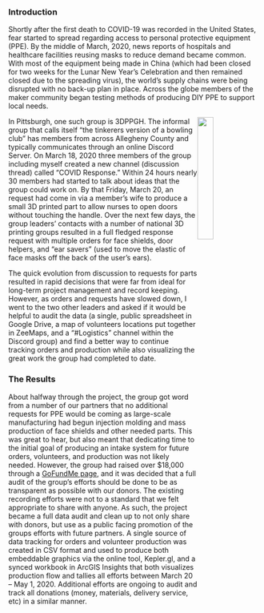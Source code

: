 ### Introduction
<p>Shortly after the first death to COVID-19 was recorded in the United States, fear started to spread regarding access to personal protective equipment (PPE). By the middle of March, 2020, news reports of hospitals and healthcare facilities reusing masks to reduce demand became common. With most of the equipment being made in China (which had been closed for two weeks for the Lunar New Year’s Celebration and then remained closed due to the spreading virus), the world’s supply chains were being disrupted with no back-up plan in place. Across the globe members of the maker community began testing methods of producing DIY PPE to support local needs.</p>
<p><a href="http://www.3dppgh.net/covid-19/" target="_blank"><img src="https://i1.wp.com/www.3dppgh.net/wp-content/uploads/2017/02/3DPPGH_Logo_Small.gif?fit=200%2C152" style="float:right; width:25%;" /></a>In Pittsburgh, one such group is 3DPPGH. The informal group that calls itself “the tinkerers version of a bowling club” has members from across Allegheny County and typically communicates through an online Discord Server. On March 18, 2020 three members of the group including myself created a new channel (discussion thread) called “COVID Response.” Within 24 hours nearly 30 members had started to talk about ideas that the group could work on. By that Friday, March 20, an request had come in via a member’s wife to produce a small 3D printed part to allow nurses to open doors without touching the handle. Over the next few days, the group leaders’ contacts with a number of national 3D printing groups resulted in a full fledged response request with multiple orders for face shields, door helpers, and “ear savers” (used to move the elastic of face masks off the back of the user’s ears).</p>
<p>The quick evolution from discussion to requests for parts resulted in rapid decisions that were far from ideal for long-term project management and record keeping. However, as orders and requests have slowed down, I went to the two other leaders and asked if it would be helpful to audit the data (a single, public spreadsheet in Google Drive, a map of volunteers locations put together in ZeeMaps, and a “#Logistics” channel within the Discord group) and find a better way to continue tracking orders and production while also visualizing the great work the group had completed to date.</p>

### The Results
<p>About halfway through the project, the group got word from a number of our partners that no additional requests for PPE would be coming as large-scale manufacturing had begun injection molding and mass production of face shields and other needed parts. This was great to hear, but also meant that dedicating time to the initial goal of producing an intake system for future orders, volunteers, and production was not likely needed. However, the group had raised over $18,000 through a <a href="https://www.gofundme.com/f/3dppgh-critical-3d-printed-ppe-for-medical-staff?utm_medium=copy_link&utm_source=customer&utm_campaign=p_lico+share-sheet" target="_blank">GoFundMe page</a>, and it was decided that a full audit of the group’s efforts should be done to be as transparent as possible with our donors. The existing recording efforts were not to a standard that we felt appropriate to share with anyone. As such, the project became a full data audit and clean up to not only share with donors, but use as a public facing promotion of the groups efforts with future partners. A single source of data tracking for orders and volunteer production was created in CSV format and used to produce both embeddable graphics via the online tool, Kepler.gl, and a synced workbook in ArcGIS Insights that both visualizes production flow and tallies all efforts between March 20 – May 1, 2020. Additional efforts are ongoing to audit and track all donations (money, materials, delivery service, etc) in a similar manner.</p>
